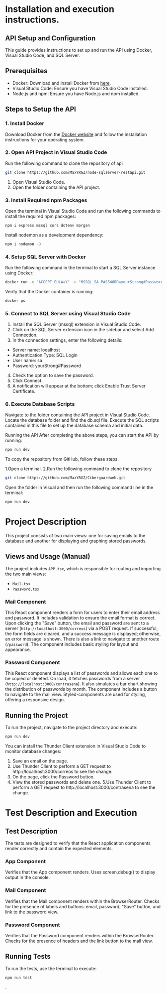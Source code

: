 

# Installation and execution instructions.
## API Setup and Configuration

This guide provides instructions to set up and run the API using Docker, Visual Studio Code, and SQL Server.

## Prerequisites

- Docker: Download and install Docker from [here](https://www.docker.com/products/docker-desktop/).
- Visual Studio Code: Ensure you have Visual Studio Code installed.
- Node.js and npm: Ensure you have Node.js and npm installed.

## Steps to Setup the API

### 1. Install Docker

Download Docker from the [Docker website](https://www.docker.com/products/docker-desktop/) and follow the installation instructions for your operating system.

### 2. Open API Project in Visual Studio Code
Run the following command to clone the repository of api
```bash
git clone https://github.com/MaxYRGZ/node-sqlserver-restapi.git
```

1. Open Visual Studio Code.
2. Open the folder containing the API project.

### 3. Install Required npm Packages

Open the terminal in Visual Studio Code and run the following commands to install the required npm packages:

```bash
npm i express mssql cors dotenv morgan
```
Install nodemon as a development dependency:
```bash
npm i nodemon -D
```
### 4. Setup SQL Server with Docker
Run the following command in the terminal to start a SQL Server instance using Docker:
```bash
docker run -e "ACCEPT_EULA=Y" -e "MSSQL_SA_PASSWORD=yourStrong#Password" -p 1433:1433 -d mcr.microsoft.com/mssql/server:2022-latest
```
Verify that the Docker container is running:
```bash
docker ps
```
### 5. Connect to SQL Server using Visual Studio Code
1. Install the SQL Server (mssql) extension in Visual Studio Code.
2. Click on the SQL Server extension icon in the sidebar and select Add Connection.
3. In the connection settings, enter the following details:
- Server name: localhost
- Authentication Type: SQL Login
- User name: sa
- Password: yourStrong#Password
4. Check the option to save the password.
5. Click Connect.
6. A notification will appear at the bottom; click Enable Trust Server Certificate.
### 6. Execute Database Scripts
Navigate to the folder containing the API project in Visual Studio Code. Locate the database folder and find the db.sql file. Execute the SQL scripts contained in this file to set up the database schema and initial data.

Running the API
After completing the above steps, you can start the API by running:
```bash
npm run dev
```

To copy the repository from GitHub, follow these steps:

1.Open a terminal.
2.Run the following command to clone the repository
```bash
git clone https://github.com/MaxYRGZ/Ciberguardweb.git
```
Open the folder in Visual and then run the following command line in the terminal:
```bash
npm run dev
```
# Project Description

This project consists of two main views: one for saving emails to the database and another for displaying and graphing stored passwords.

## Views and Usage (Manual)

The project includes `APP.tsx`, which is responsible for routing and importing the two main views:

- `Mail.tsx`
- `Password.tsx`

### Mail Component

This React component renders a form for users to enter their email address and password. It includes validation to ensure the email format is correct. Upon clicking the "Save" button, the email and password are sent to a server (`http://localhost:3000/correos`) via a POST request. If successful, the form fields are cleared, and a success message is displayed; otherwise, an error message is shown. There is also a link to navigate to another route (`/password`). The component includes basic styling for layout and appearance.

### Password Component

This React component displays a list of passwords and allows each one to be copied or deleted. On load, it fetches passwords from a server (`http://localhost:3000/contrasena`). It also simulates a bar chart showing the distribution of passwords by month. The component includes a button to navigate to the mail view. Styled-components are used for styling, offering a responsive design.

## Running the Project

To run the project, navigate to the project directory and execute:
```bash
npm run dev
```
You can install the Thunder Client extension in Visual Studio Code to monitor database changes:

1. Save an email on the page.
2. Use Thunder Client to perform a GET request to http://localhost:3000/correos to see the change.
3. On the page, click the Password button.
4. View the stored passwords and delete one.
5.Use Thunder Client to perform a GET request to http://localhost:3000/contrasena to see the change.

# Test Description and Execution
## Test Description
The tests are designed to verify that the React application components render correctly and contain the expected elements.

### App Component
Verifies that the App component renders.
Uses screen.debug() to display output in the console.
### Mail Component
Verifies that the Mail component renders within the BrowserRouter.
Checks for the presence of labels and buttons: email, password, "Save" button, and link to the password view.
### Password Component
Verifies that the Password component renders within the BrowserRouter.
Checks for the presence of headers and the link button to the mail view.
## Running Tests
To run the tests, use the terminal to execute:

```bash
npm run test
```




























.
